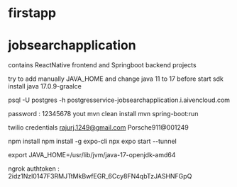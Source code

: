# firstapp
# jobsearchapplication
contains ReactNative frontend and Springboot backend projects


try to add manually JAVA_HOME and change java 11 to 17 before start
sdk install java 17.0.9-graalce



psql -U postgres -h postgresservice-jobsearchapplication.i.aivencloud.com
                     
password : 12345678
yout
mvn clean install
mvn spring-boot:run


twilio credentials
rajurj.1249@gmail.com
Porsche911@001249


npm install
npm install -g expo-cli
npx expo start --tunnel


export JAVA_HOME=/usr/lib/jvm/java-17-openjdk-amd64


ngrok authtoken : 
2idz1Nzl0147F3RMJTtMkBwfEGR_6Ccy8FN4qbTzJASHNFGpQ
 